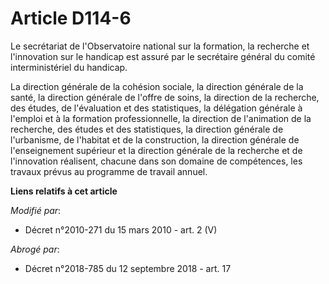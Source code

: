 # Article D114-6

Le secrétariat de l'Observatoire national sur la formation, la recherche et l'innovation sur le handicap est assuré par le
secrétaire général du comité interministériel du handicap. 

La direction générale de la cohésion sociale, la direction générale de la santé, la direction générale de l'offre de soins,
la direction de la recherche, des études, de l'évaluation et des statistiques, la délégation générale à l'emploi et à la
formation professionnelle, la direction de l'animation de la recherche, des études et des statistiques, la direction générale
de l'urbanisme, de l'habitat et de la construction, la direction générale de l'enseignement supérieur et la direction
générale de la recherche et de l'innovation réalisent, chacune dans son domaine de compétences, les travaux prévus au
programme de travail annuel.

**Liens relatifs à cet article**

_Modifié par_:

  - Décret n°2010-271 du 15 mars 2010 - art. 2 (V)

_Abrogé par_:

  - Décret n°2018-785 du 12 septembre 2018 - art. 17
